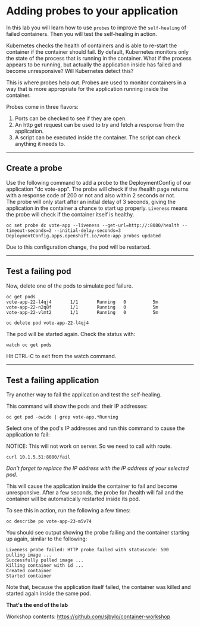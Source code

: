 # Adding probes to your application

In this lab you will learn how to use `probes` to improve the `self-healing` of failed containers. Then you will
test the self-healing in action.

Kubernetes checks the health of containers and is able to re-start the
container if the container should fail.  By default, Kubernetes monitors only the state of the process that is 
running in the container.  What if the process appears to be running, but actually the application inside has failed and become unresponsive?
Will Kubernetes detect this?

This is where probes help out. 
Probes are used to monitor containers in a way that is more appropriate for the application running inside the container. 

Probes come in three flavors:

1. Ports can be checked to see if they are open.
1. An http get request can be used to try and fetch a response from the application.
1. A script can be executed inside the container.  The script can check anything it needs to.


---
## Create a probe

Use the following command to add a probe to the DeploymentConfig of our application "dc vote-app". The probe will check if
the /health page returns with a response code of 200 or not and also within 2 seconds or not.  
The probe will only start after an initial delay of 3 seconds, giving the application in the container a chance to start up properly. 
`Liveness` means the probe will check if the container itself is healthy.

```
oc set probe dc vote-app --liveness --get-url=http://:8080/health --timeout-seconds=2 --initial-delay-seconds=3
DeploymentConfig.apps.openshift.io/vote-app probes updated
```

Due to this configuration change, the pod will be restarted.

---
## Test a failing pod

Now, delete one of the pods to simulate pod failure. 

```
oc get pods
vote-app-22-l4qj4       1/1       Running   0          5m
vote-app-22-n2q8f       1/1       Running   0          5m
vote-app-22-vlmt2       1/1       Running   0          5m
```

```
oc delete pod vote-app-22-l4qj4
```

The pod will be started again.  Check the status with:

```
watch oc get pods
```
Hit CTRL-C to exit from the watch command.


---
## Test a failing application 

Try another way to fail the application and test the self-healing.

This command will show the pods and their IP addresses:

```
oc get pod -owide | grep vote-app.*Running 
```

Select one of the pod's IP addresses and run this command to cause the application to fail:

NOTICE: This will not work on server. So we need to call with route.

```
curl 10.1.5.51:8080/fail
```
_Don't forget to replace the IP address with the IP address of your selected pod._

This will cause the application inside the container to fail and become unresponsive.   After a few seconds, the probe
for /health will fail and the container will be automatically restarted inside its pod.  

To see this in action, run the following a few times:

```
oc describe po vote-app-23-m5v74
```

You should see output showing the probe failing and the container starting up again, similar to the
following:

```
Liveness probe failed: HTTP probe failed with statuscode: 500
pulling image ...
Successfully pulled image ...
Killing container with id ...
Created container
Started container
```

Note that, because the application itself failed, the container was killed and started again inside
the same pod.

**That's the end of the lab**

Workshop contents: https://github.com/sjbylo/container-workshop

